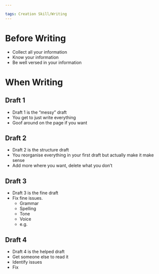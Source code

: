 ```yaml
---

tags: Creation Skill/Writing
---
```


# Before Writing

- Collect all your information
- Know your information
- Be well versed in your information

# When Writing

## Draft 1

- Draft 1 is the “messy” draft
- You get to just write everything
- Goof around on the page if you want

## Draft 2

- Draft 2 is the structure draft
- You reorganise everything in your first draft but actually make it make sense
- Add more where you want, delete what you don’t

## Draft 3

- Draft 3 is the fine draft
- Fix fine issues.
    - Grammar
    - Spelling
    - Tone
    - Voice
    - e.g.

## Draft 4

- Draft 4 is the helped draft
- Get someone else to read it
- Identify issues
- Fix